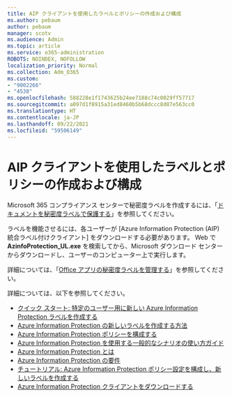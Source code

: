 ```yaml
---
title: AIP クライアントを使用したラベルとポリシーの作成および構成
ms.author: pebaum
author: pebaum
manager: scotv
ms.audience: Admin
ms.topic: article
ms.service: o365-administration
ROBOTS: NOINDEX, NOFOLLOW
localization_priority: Normal
ms.collection: Adm_O365
ms.custom:
- "9002266"
- "4538"
ms.openlocfilehash: 588228e1f1743625b24ee7188c74c0029ff57717
ms.sourcegitcommit: a097d1f8915a31ed8460b5b68dccc8d87e563cc0
ms.translationtype: HT
ms.contentlocale: ja-JP
ms.lasthandoff: 09/22/2021
ms.locfileid: "59506149"
---
```

# <a name="creating-and-configuring-labels-and-policies-with-aip-client"></a>AIP クライアントを使用したラベルとポリシーの作成および構成

Microsoft 365 コンプライアンス センターで秘密度ラベルを作成するには、「[ドキュメントを秘密度ラベルで保護する](https://docs.microsoft.com/microsoft-365/business-video/create-sensitivity-labels)」を参照してください。

ラベルを機能させるには、各ユーザーが [Azure Information Protection (AIP) 統合ラベル付けクライアント] をダウンロードする必要があります。 Web で **AzinfoProtection_UL.exe** を検索してから、Microsoft ダウンロード センターからダウンロードし、ユーザーのコンピューター上で実行します。

詳細については、「[Office アプリの秘密度ラベルを管理する](https://docs.microsoft.com/microsoft-365/compliance/sensitivity-labels-office-apps)」を参照してください。

詳細については、以下を参照してください。 

- [クイック スタート: 特定のユーザー用に新しい Azure Information Protection ラベルを作成する](https://docs.microsoft.com/azure/information-protection/quickstart-label-specificusers)
- [Azure Information Protection の新しいラベルを作成する方法](https://docs.microsoft.com/azure/information-protection/configure-policy-new-label)
- [Azure Information Protection ポリシーを構成する](https://docs.microsoft.com/azure/information-protection/configure-policy)
- [Azure Information Protection を使用する一般的なシナリオの使い方ガイド](https://docs.microsoft.com/azure/information-protection/how-to-guides)
- [Azure Information Protection とは](https://docs.microsoft.com/azure/information-protection/what-is-information-protection)
- [Azure Information Protection の要件](https://docs.microsoft.com/azure/information-protection/requirements)
- [チュートリアル: Azure Information Protection ポリシー設定を構成し、新しいラベルを作成する](https://docs.microsoft.com/azure/information-protection/infoprotect-quick-start-tutorial)
- [Azure Information Protection クライアントをダウンロードする](https://www.microsoft.com/download/details.aspx?id=53018)
